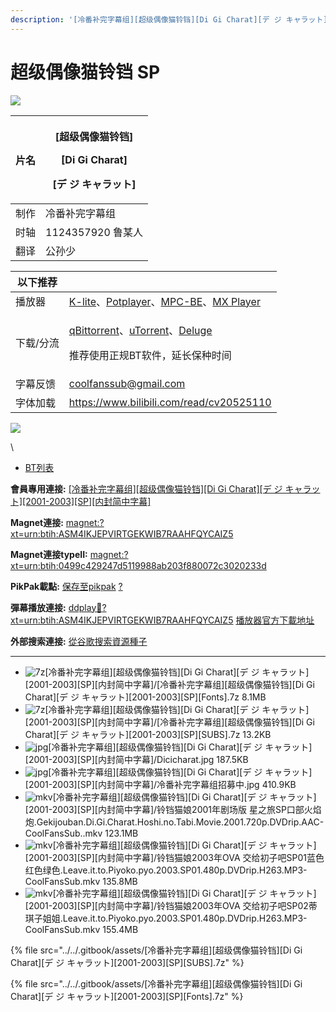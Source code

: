 ```yaml
---
description: '[冷番补完字幕组][超级偶像猫铃铛][Di Gi Charat][デ ジ キャラット][2001-2003][SP][内封简中字幕]'
---
```


# 超级偶像猫铃铛 SP

![](https://img.gejiba.com/images/51ec3f2d952e4acf38ff057b9b121d68.jpg)

| 片名 | <p>[超级偶像猫铃铛]</p><p>[Di Gi Charat]</p><p>[デ ジ キャラット]</p> |
| -- | ------------------------------------------------------- |
| 制作 | 冷番补完字幕组                                                 |
| 时轴 | 1124357920    鲁某人                                       |
| 翻译 | 公孙少                                                     |

&#x20;

| 以下推荐  |                                                                                                                                                                                                                                              |
| ----- | -------------------------------------------------------------------------------------------------------------------------------------------------------------------------------------------------------------------------------------------- |
| 播放器   | [K-lite](https://codecguide.com/download\_kl.htm)、[Potplayer](https://potplayer.daum.net/)、[MPC-BE](https://sourceforge.net/projects/mpcbe/)、[MX Player](https://www.lanzoui.com/b688551)                                                    |
| 下载/分流 | <p><a href="https://github.com/c0re100/qBittorrent-Enhanced-Edition/releases">qBittorrent</a>、<a href="https://hungryxhz.lanzouu.com/iUAtd058gd4h">uTorrent</a>、<a href="https://deluge-torrent.org/">Deluge</a></p><p>推荐使用正规BT软件，延长保种时间</p> |
| 字幕反馈  | coolfanssub@gmail.com                                                                                                                                                                                                                        |
| 字体加载  | https://www.bilibili.com/read/cv20525110                                                                                                                                                                                                     |

&#x20;

&#x20;

![](https://img.gejiba.com/images/978071a1a11bf17e9f995c7a73e90c02.jpg)

&#x20;

\


* [BT列表](https://share.dmhy.org/topics/view/632207\_Di\_Gi\_Charat\_2001-2003\_SP.html#tabs-1)

**會員專用連接:** [\[冷番补完字幕组\]\[超级偶像猫铃铛\]\[Di Gi Charat\]\[デ ジ キャラット\]\[2001-2003\]\[SP\]\[内封简中字幕\]](https://dl.dmhy.org/2023/02/24/0499c429247d5119988ab203f880072c3020233d.torrent)

**Magnet連接:** [magnet:?xt=urn:btih:ASM4IKJEPVIRTGEKWIB7RAAHFQYCAIZ5](https://magnet/?xt=urn:btih:ASM4IKJEPVIRTGEKWIB7RAAHFQYCAIZ5\&dn=\&tr=http%3A%2F%2F104.143.10.186%3A8000%2Fannounce\&tr=udp%3A%2F%2F104.143.10.186%3A8000%2Fannounce\&tr=http%3A%2F%2Ftracker.openbittorrent.com%3A80%2Fannounce\&tr=http%3A%2F%2Ftracker3.itzmx.com%3A6961%2Fannounce\&tr=http%3A%2F%2Ftracker4.itzmx.com%3A2710%2Fannounce\&tr=http%3A%2F%2Ftracker.publicbt.com%3A80%2Fannounce\&tr=http%3A%2F%2Ftracker.prq.to%2Fannounce\&tr=http%3A%2F%2Fopen.acgtracker.com%3A1096%2Fannounce\&tr=https%3A%2F%2Ft-115.rhcloud.com%2Fonly\_for\_ylbud\&tr=http%3A%2F%2Ftracker1.itzmx.com%3A8080%2Fannounce\&tr=http%3A%2F%2Ftracker2.itzmx.com%3A6961%2Fannounce\&tr=udp%3A%2F%2Ftracker1.itzmx.com%3A8080%2Fannounce\&tr=udp%3A%2F%2Ftracker2.itzmx.com%3A6961%2Fannounce\&tr=udp%3A%2F%2Ftracker3.itzmx.com%3A6961%2Fannounce\&tr=udp%3A%2F%2Ftracker4.itzmx.com%3A2710%2Fannounce\&tr=http%3A%2F%2Fnyaa.tracker.wf%3A7777%2Fannounce)

**Magnet連接typeII:** [magnet:?xt=urn:btih:0499c429247d5119988ab203f880072c3020233d](https://magnet/?xt=urn:btih:0499c429247d5119988ab203f880072c3020233d)

**PikPak載點:** [保存至pikpak](https://drive.mypikpak.com/landing?\_\_add\_url=magnet:?xt=urn:btih:0499c429247d5119988ab203f880072c3020233d&\_\_source=dmhy&\_\_campaign=detail\&login=oauth) [?](https://www.mypikpak.com/)

**彈幕播放連接:** [ddplay:magnet:?xt=urn:btih:ASM4IKJEPVIRTGEKWIB7RAAHFQYCAIZ5](ddplay:magnet:?xt=urn:btih:ASM4IKJEPVIRTGEKWIB7RAAHFQYCAIZ5\&dn=\&tr=http%3A%2F%2F104.143.10.186%3A8000%2Fannounce\&tr=udp%3A%2F%2F104.143.10.186%3A8000%2Fannounce\&tr=http%3A%2F%2Ftracker.openbittorrent.com%3A80%2Fannounce\&tr=http%3A%2F%2Ftracker3.itzmx.com%3A6961%2Fannounce\&tr=http%3A%2F%2Ftracker4.itzmx.com%3A2710%2Fannounce\&tr=http%3A%2F%2Ftracker.publicbt.com%3A80%2Fannounce\&tr=http%3A%2F%2Ftracker.prq.to%2Fannounce\&tr=http%3A%2F%2Fopen.acgtracker.com%3A1096%2Fannounce\&tr=https%3A%2F%2Ft-115.rhcloud.com%2Fonly\_for\_ylbud\&tr=http%3A%2F%2Ftracker1.itzmx.com%3A8080%2Fannounce\&tr=http%3A%2F%2Ftracker2.itzmx.com%3A6961%2Fannounce\&tr=udp%3A%2F%2Ftracker1.itzmx.com%3A8080%2Fannounce\&tr=udp%3A%2F%2Ftracker2.itzmx.com%3A6961%2Fannounce\&tr=udp%3A%2F%2Ftracker3.itzmx.com%3A6961%2Fannounce\&tr=udp%3A%2F%2Ftracker4.itzmx.com%3A2710%2Fannounce\&tr=http%3A%2F%2Fnyaa.tracker.wf%3A7777%2Fannounce) [播放器官方下載地址](http://www.dandanplay.com/?from=dmhy)

**外部搜索連接:** [從谷歌搜索資源種子](https://www.google.com/search?oe=utf-8\&q=0499c429247d5119988ab203f880072c3020233d)

***

* ![7z](https://share.dmhy.org/images/icon/7z.gif)\[冷番补完字幕组]\[超级偶像猫铃铛]\[Di Gi Charat]\[デ ジ キャラット]\[2001-2003]\[SP]\[内封简中字幕]/\[冷番补完字幕组]\[超级偶像猫铃铛]\[Di Gi Charat]\[デ ジ キャラット]\[2001-2003]\[SP]\[Fonts].7z 8.1MB
* ![7z](https://share.dmhy.org/images/icon/7z.gif)\[冷番补完字幕组]\[超级偶像猫铃铛]\[Di Gi Charat]\[デ ジ キャラット]\[2001-2003]\[SP]\[内封简中字幕]/\[冷番补完字幕组]\[超级偶像猫铃铛]\[Di Gi Charat]\[デ ジ キャラット]\[2001-2003]\[SP]\[SUBS].7z 13.2KB
* ![jpg](https://share.dmhy.org/images/icon/jpg.gif)\[冷番补完字幕组]\[超级偶像猫铃铛]\[Di Gi Charat]\[デ ジ キャラット]\[2001-2003]\[SP]\[内封简中字幕]/Dicicharat.jpg 187.5KB
* ![jpg](https://share.dmhy.org/images/icon/jpg.gif)\[冷番补完字幕组]\[超级偶像猫铃铛]\[Di Gi Charat]\[デ ジ キャラット]\[2001-2003]\[SP]\[内封简中字幕]/冷番补完字幕组招募中.jpg 410.9KB
* ![mkv](https://share.dmhy.org/images/icon/mkv.gif)\[冷番补完字幕组]\[超级偶像猫铃铛]\[Di Gi Charat]\[デ ジ キャラット]\[2001-2003]\[SP]\[内封简中字幕]/铃铛猫娘2001年剧场版 星之旅SP口部火焰炮.Gekijouban.Di.Gi.Charat.Hoshi.no.Tabi.Movie.2001.720p.DVDrip.AAC-CoolFansSub..mkv 123.1MB
* ![mkv](https://share.dmhy.org/images/icon/mkv.gif)\[冷番补完字幕组]\[超级偶像猫铃铛]\[Di Gi Charat]\[デ ジ キャラット]\[2001-2003]\[SP]\[内封简中字幕]/铃铛猫娘2003年OVA 交给初子吧SP01蓝色红色绿色.Leave.it.to.Piyoko.pyo.2003.SP01.480p.DVDrip.H263.MP3-CoolFansSub.mkv 135.8MB
* ![mkv](https://share.dmhy.org/images/icon/mkv.gif)\[冷番补完字幕组]\[超级偶像猫铃铛]\[Di Gi Charat]\[デ ジ キャラット]\[2001-2003]\[SP]\[内封简中字幕]/铃铛猫娘2003年OVA 交给初子吧SP02蒂琪子姐姐.Leave.it.to.Piyoko.pyo.2003.SP01.480p.DVDrip.H263.MP3-CoolFansSub.mkv 155.4MB

{% file src="../../.gitbook/assets/[冷番补完字幕组][超级偶像猫铃铛][Di Gi Charat][デ ジ キャラット][2001-2003][SP][SUBS].7z" %}

{% file src="../../.gitbook/assets/[冷番补完字幕组][超级偶像猫铃铛][Di Gi Charat][デ ジ キャラット][2001-2003][SP][Fonts].7z" %}
